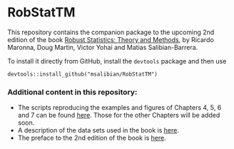 # RobStatTM

This repository contains the companion package to the upcoming 2nd edition of
the book [Robust Statistics: Theory and Methods](https://www.wiley.com/en-ca/Robust+Statistics%3A+Theory+and+Methods+%28with+R%29%2C+2nd+Edition-p-9781119214687), by Ricardo Maronna, Doug Martin, Victor Yohai and Matias Salibian-Barrera.

To install it directly from GitHub, install the `devtools` package and then use
```
devtools::install_github("msalibian/RobStatTM")
```

### Additional content in this repository:

* The scripts reproducing the examples and figures of Chapters 4, 5, 6 and 7 can be found [here](inst/scriptsCh4-5-6-7.R). Those for the other Chapters will be added soon. 
* A description of the data sets used in the book is [here](Examples/MMYS-2018-Chapter_11-Description-of-Data-Sets.pdf).
* The preface to the 2nd edition of the book is [here](Examples/MMYS-preface-second-edition.pdf). 




